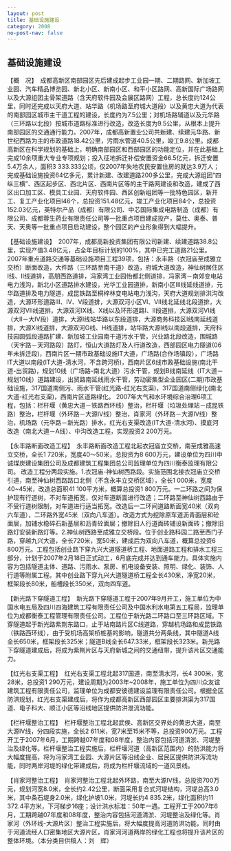 ```yaml
---
layout: post
title: 基础设施建设
category: 2008
no-post-nav: false
---
```


##  基础设施建设

【概　况】　成都高新区南部园区先后建成起步工业园一期、二期路网、新加坡工业园、汽车精品博览园、新北小区、新南小区、和平小区路网、高新国际广场路网以及大源组团主骨架道路（含天府软件园及会展区路网）工程，总长度约124公里，同时还完成以天府大道、站华路（机场路至府城大道段）以及黄忠大道为代表的南部园区城市主干道工程的建设，长度约为7.5公里；对机场路辅道以及元华路（三环路以北段）按城市道路标准进行改造，改造长度为9.5公里，从根本上提升南部园区的交通通行能力。2007年，成都高新置业公司共新建、续建元华路、新世纪西路为主的市政道路18.42公里，污雨水管道40.5公里，竣工9.8公里。成都高新区在科学规划的基础上，明确南部园区和西部园区的功能定位，并在此基础上完成10余项重大专业专项规划；投入征地拆迁补偿安置资金66.5亿元，拆迁安置5.4万余人，面积3 333.333公顷，仅2007年失地农民安置住房的就达3.9万人；完成基础设施投资64亿多元，累计新建、改建道路200多公里，完成大源组团“四纵三横”、西区起步区、西北片区、西南片区等的主干路网建设和改造，建成了西区出口加工区、模具工业园、天府软件园、西区创新组团等一批特色园区，新开工、复工产业化项目l46个，总投资151.48亿元，竣工产业化项目84个，总投资152.03亿元，英特尔产品（成都）有限公司、中芯国际集成电路制造（成都）有限公司、成都蓉生药业有限责任公司等一批重点项目建成投产，莫仕、奥泰、普天、天奥等一批重点项目启动建设，整个园区的产业形象得到大幅提升。
 
【基础设施建设】　2007年，成都高新投资集团有限公司新建、续建道路38.8公里，实现产值3.48亿元，占全年目标计划的100%，其中已完工道路21公里。2007年重点道路交通等基础设施项目工程39项，包括：永丰路（衣冠庙至成雅立交桥）断面改造，大件路（三环路至南干道）改造，府城大道改造，神仙树居住区Ⅰ线、Ⅱ线道排，高朋西路道排，冯家湾工业园怡都北侧道排，冯家湾－南郊变电站电力浅沟，新北小区道路排水建设，光华工业园道排，新南小区Ⅲ线延线道排，元华路道排及电力隧道，成昆铁路至桐梓林变电站电力浅沟，天府大道规划排洪沟改造，大源环形道路Ⅲ、Ⅳ、Ⅴ段道排，大源双河小区Ⅵ、Ⅶ线北延线北段道排，大源双河Ⅶ线道排，大源双河Ⅸ线、Ⅹ线以及环形道路Ⅰ、Ⅱ段道排，大源双河Ⅵ线（大Ⅱ－大Ⅳ段）道排，大源Ⅰ线站华路以东段道排，大源商务科技区Ⅰ线南延线道排，大源Ⅺ线道排，大源双河G线、H线道排，站华路大源Ⅰ线以南段道排，天府科技园圆弧段道路扩建、新加坡工业园南干道污水干管，兴业路北段改造，围城路（天宇路－天河路段）路灯，恒山大道路灯及人行道改造，西部园区电力隧道(06年未拆迁段)，西南片区一期市政基础设施IT大道，广场路(合作场镇段），广场路IT大道以南段(IT大道-清水河，不含跨河桥)，西南片区6线市政基础设施(南北干道-出贸路)，规划10线（广场路-南北大道）污水干管，规划B线南延线（IT大道－规划10线）道路建设，出贸路南延线雨水干管，劳动密集型企业园区(二期)市政基础设施，317国道南侧污、雨水干管(红光路-红光右支渠)，317国道南侧绿化(南北大道-红光右支渠)，西南片区道路绿化。
2007年大气和水环境综合治理6项工程，包括：栏杆堰（黄忠大道－铁路西环线）整治，栏杆堰（垃圾处理站－成昆铁路）整治，栏杆堰（外环路－大源IV线）整治，肖家河（外环路－大源IV线）整治，机场路（元华路－新光路）排水，红光右支渠改造(IT大道-清水河)、摸底河改造（南北大道－A线）、中沟改造工程，实现投资2 200万元。
 
【永丰路断面改造工程】　永丰路断面改造工程北起衣冠庙立交桥，南至成雅高速立交桥，全长1 720米，宽度40～50米，总投资为8 600万元，建设单位为四川中诚煤炭建设集团公司及成都建筑工程集团总公司监理单位为四川衡泰监理有限公司。
改造工程分两段实施。1.衣冠庙-神仙树西路段。实施范围北接衣冠庙立交桥引道，南至神仙树西路路口北侧（不含永丰立交桥区域），全长1 000米，宽度40~45米，改造总面积41 100平方米，概算总投资1 800万元。一二环路之间为保护现有行道树，不对车道拓宽，仅对车道断面进行改造；二环路至神仙树西路由于不受行道树限制，对车道进行适当拓宽。改造后一二环间道路断面宽40米（双向六车道），二环路外宽45米（双向八车道）。改造方式为挖除原车道沥青面层和砼面层，加铺水稳碎石新基层和沥青砼面层；撤除旧人行道面砖铺设新面砖；撤除旧路灯安装新路灯等。2.神仙树西路至成雅立交桥段。位于创业路科园二路至西门子路，穿越九兴大道，全长720米，宽50米，建成后为双向八车道，概算总投资6 800万元。工程包括创业路下穿九兴大道隧道桥工程、地面道路工程和排水工程三部分，计划于2007年2月18日正式动工，6月底完成并达到通车能力。具体实施内容为包括隧道主体、道路、污雨水、泵房、机电设备安装、照明、绿化、装饰、人行道等附属工程。其中创业路下穿九兴大道隧道桥工程全长430米，净宽20米，框架段长80米，船槽段长350米，双向四车道。
 
【新光路下穿隧道工程】　新光路下穿隧道工程于2007年9月开工，施工单位为中国水电五局及四川四海建筑工程有限责任公司及中国水利水电第五工程局，监理单位为成都衡泰工程管理有限责任公司。工程位于新光路二环路口至三环路区域。下穿隧道起于新光路紫荆东路口，止于站南路片区C线道路，穿越机场路和成昆铁路（铁路西环线），由于受机场高架桥桩基的影响，隧道共分两条线，其中隧道A线全长650米，框架段长325米；隧道B线全长647.33米，框架段长323米。新光路下穿隧道建成后，将成为紫荆片区与天府新城之间的交通纽带，提升该片区交通能力。
 
【红光右支渠工程】　红光右支渠工程北起317国道，南至清水河，长4 300米，宽28米，总投资1 290万元，建设周期为2003年~2008年，施工单位为四川众友谊建筑工程有限责任公司，监理单位为成都安彼德建设监理有限责任公司。根据全区防洪规划，红光右支渠建成后，将作为成都高新区西部园区主要排洪渠为317国道、电子科大、顺江小区等沿线地区提供防洪泄流功能。
 
【栏杆堰整治工程】　栏杆堰整治工程北起武侯、高新区交界处的黄忠大道，南至大源IV线，分四段实施，全长2 611米，宽7米至15米不等，总投资900万元。工程开工于2007年6月，工期跨越07年度和08年度，整治内容包括河道清淤、河堤整治及绿化等。栏杆堰整治工程实施后，栏杆堰河道（高新区范围内）的防洪能力将大幅度提高，将为冯家湾工业园、大源片区等沿线企业、居民区提供防洪泻流功能，同时两岸河堤的绿化带建成后，将成为栏杆堰流域的一道风景线。
 
【肖家河整治工程】　肖家河整治工程北起外环路，南至大源IV线，总投资700万元，规划河宽8.0米，全长约2.42公里，断面采用复合式河堤结构，河堤总高3.0米，其中条石堤身2.0米，绿化护坡1.0米，河堤长约4 835.2米，绿化面积约11 372.4平方米，下河梯步16座；设计洪水标准：50年一遇。工程开工于2007年6月，工期跨越07年度和08年度，整治内容包括河道清淤、河堤整治及绿化等。肖家河（外环线-大源片区）整治工程实施后，将大幅度提高河道防洪功能，同时由于河道流经人口密集地区大源片区，肖家河河道两岸的绿化工程也将提升该片区的整体环境。（本分类目供稿人：刘　辉）
 